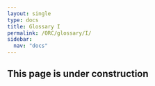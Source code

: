 ```yaml
---
layout: single
type: docs
title: Glossary I
permalink: /ORC/glossary/I/
sidebar:
  nav: "docs"
---
```


## This page is under construction